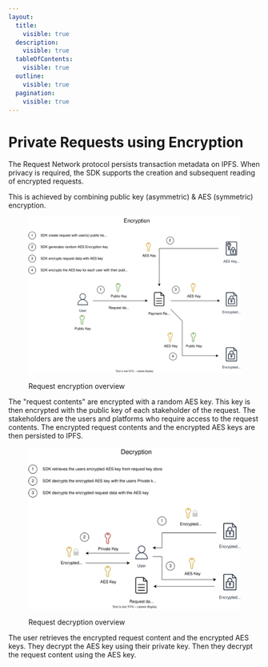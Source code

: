 ```yaml
---
layout:
  title:
    visible: true
  description:
    visible: true
  tableOfContents:
    visible: true
  outline:
    visible: true
  pagination:
    visible: true
---
```


# Private Requests using Encryption

The Request Network protocol persists transaction metadata on IPFS. When privacy is required, the SDK supports the creation and subsequent reading of encrypted requests.

This is achieved by combining public key (asymmetric) & AES (symmetric) encryption.

<figure><img src="../../.gitbook/assets/encrypting-requests-overview.drawio (3).svg" alt=""><figcaption><p>Request encryption overview</p></figcaption></figure>

The "request contents" are encrypted with a random AES key. This key is then encrypted with the public key of each stakeholder of the request. The stakeholders are the users and platforms who require access to the request contents. The encrypted request contents and the encrypted AES keys are then persisted to IPFS.

<figure><img src="../../.gitbook/assets/decrypting-requests-overview.drawio.svg" alt=""><figcaption><p>Request decryption overview</p></figcaption></figure>

The user retrieves the encrypted request content and the encrypted AES keys. They decrypt the AES  key using their private key. Then they decrypt  the request content using the AES key.
